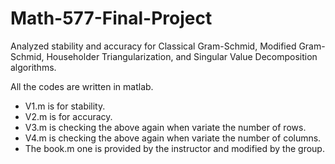 # Math-577-Final-Project
Analyzed stability and accuracy for Classical Gram-Schmid, Modified Gram-Schmid, Householder Triangularization, and Singular Value Decomposition algorithms.

All the codes are written in matlab.

+ V1.m is for stability.
+ V2.m is for accuracy.
+ V3.m is checking the above again when variate the number of rows.
+ V4.m is checking the above again when variate the number of columns.
+ The book.m one is provided by the instructor and modified by the group.
